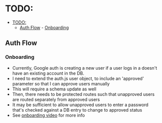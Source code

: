 # TODO:

<!--toc:start-->

- [TODO:](#todo)
  - [Auth Flow](#auth-flow) - [Onboarding](#onboarding)
  <!--toc:end-->

## Auth Flow

### Onboarding

- Currently, Google auth is creating a new user if a user logs in a doesn't have an existing account in the DB.
- I need to extend the auth.js user object, to include an 'approved' parameter so that I can approve users manually
- This will require a schema update as well
- Then, there needs to be protected routes such that unapproved users are routed separately from approved users
- It may be sufficient to allow unapproved users to enter a password that's checked against a DB entry to change to approved status
- See [onboarding video](https://www.youtube.com/watch?v=fUJJP3JBEBo) for more info

